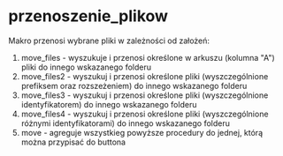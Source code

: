 # przenoszenie_plikow
Makro przenosi wybrane pliki w zależności od założeń:
1. move_files - wyszukuje i przenosi określone w arkuszu (kolumna "A") pliki do innego wskazanego folderu
2. move_files2 - wyszukuj i przenosi określone pliki (wyszczególnione prefiksem oraz rozszeżeniem) do innego wskazanego folderu
3. move_files3 - wyszukuj i przenosi określone pliki (wyszczególnione identyfikatorem) do innego wskazanego folderu
4. move_files4 - wyszukuj i przenosi określone pliki (wyszczególnione różnymi identyfikatorami) do innego wskazanego folderu
5. move - agreguje wszystkieg powyższe procedury do jednej, którą można przypisać do buttona
